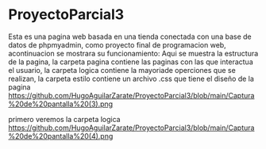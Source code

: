 # ProyectoParcial3
Esta es una pagina web basada en una tienda conectada con una base de datos de phpmyadmin, como proyecto final de programacion web, acontinuacion se mostrara su funcionamiento:
Aqui se muestra la estructura de la pagina, la carpeta pagina contiene las paginas con las que interactua el usuario, la carpeta logica contiene la mayoriade operciones que se realizan, la carpeta estilo contiene un archivo .css que tiene el diseño de la pagina
https://github.com/HugoAguilarZarate/ProyectoParcial3/blob/main/Captura%20de%20pantalla%20(3).png

primero veremos la carpeta logica
https://github.com/HugoAguilarZarate/ProyectoParcial3/blob/main/Captura%20de%20pantalla%20(4).png

